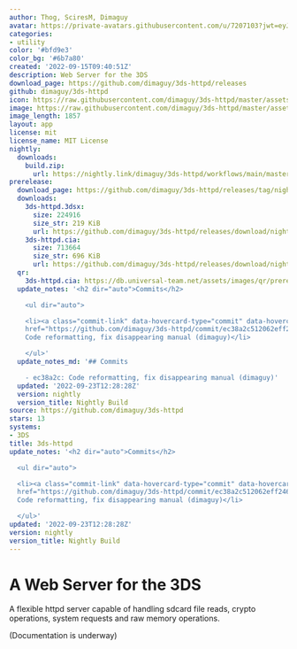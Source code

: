 ```yaml
---
author: Thog, SciresM, Dimaguy
avatar: https://private-avatars.githubusercontent.com/u/7207103?jwt=eyJhbGciOiJIUzI1NiIsInR5cCI6IkpXVCJ9.eyJpc3MiOiJnaXRodWIuY29tIiwiYXVkIjoicmF3LmdpdGh1YnVzZXJjb250ZW50LmNvbSIsImtleSI6ImtleTEiLCJleHAiOjE3MzQ2NzYyNjAsIm5iZiI6MTczNDY3NTA2MCwicGF0aCI6Ii91LzcyMDcxMDMifQ.s_cM-k-hG3Sm03rTcz_017oRZUShlTmIt3Xc3zOJsV4&v=4
categories:
- utility
color: '#bfd9e3'
color_bg: '#6b7a80'
created: '2022-09-15T09:40:51Z'
description: Web Server for the 3DS
download_page: https://github.com/dimaguy/3ds-httpd/releases
github: dimaguy/3ds-httpd
icon: https://raw.githubusercontent.com/dimaguy/3ds-httpd/master/assets/icon.png
image: https://raw.githubusercontent.com/dimaguy/3ds-httpd/master/assets/banner.png
image_length: 1857
layout: app
license: mit
license_name: MIT License
nightly:
  downloads:
    build.zip:
      url: https://nightly.link/dimaguy/3ds-httpd/workflows/main/master/build.zip
prerelease:
  download_page: https://github.com/dimaguy/3ds-httpd/releases/tag/nightly
  downloads:
    3ds-httpd.3dsx:
      size: 224916
      size_str: 219 KiB
      url: https://github.com/dimaguy/3ds-httpd/releases/download/nightly/3ds-httpd.3dsx
    3ds-httpd.cia:
      size: 713664
      size_str: 696 KiB
      url: https://github.com/dimaguy/3ds-httpd/releases/download/nightly/3ds-httpd.cia
  qr:
    3ds-httpd.cia: https://db.universal-team.net/assets/images/qr/prerelease/3ds-httpd-cia.png
  update_notes: '<h2 dir="auto">Commits</h2>

    <ul dir="auto">

    <li><a class="commit-link" data-hovercard-type="commit" data-hovercard-url="https://github.com/dimaguy/3ds-httpd/commit/ec38a2c512062eff246e5c1628559e95501a554f/hovercard"
    href="https://github.com/dimaguy/3ds-httpd/commit/ec38a2c512062eff246e5c1628559e95501a554f"><tt>ec38a2c</tt></a>:
    Code reformatting, fix disappearing manual (dimaguy)</li>

    </ul>'
  update_notes_md: '## Commits

    - ec38a2c: Code reformatting, fix disappearing manual (dimaguy)'
  updated: '2022-09-23T12:28:28Z'
  version: nightly
  version_title: Nightly Build
source: https://github.com/dimaguy/3ds-httpd
stars: 13
systems:
- 3DS
title: 3ds-httpd
update_notes: '<h2 dir="auto">Commits</h2>

  <ul dir="auto">

  <li><a class="commit-link" data-hovercard-type="commit" data-hovercard-url="https://github.com/dimaguy/3ds-httpd/commit/ec38a2c512062eff246e5c1628559e95501a554f/hovercard"
  href="https://github.com/dimaguy/3ds-httpd/commit/ec38a2c512062eff246e5c1628559e95501a554f"><tt>ec38a2c</tt></a>:
  Code reformatting, fix disappearing manual (dimaguy)</li>

  </ul>'
updated: '2022-09-23T12:28:28Z'
version: nightly
version_title: Nightly Build
---
```

# A Web Server for the 3DS
A flexible httpd server capable of handling sdcard file reads, crypto operations, system requests and raw memory operations.

(Documentation is underway)